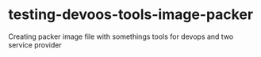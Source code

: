 # testing-devoos-tools-image-packer
Creating packer image file with somethings tools for devops and two service provider
